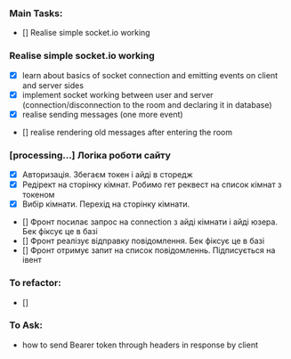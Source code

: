 ### Main Tasks:
 - [] Realise simple socket.io working

### Realise simple socket.io working
 - [x] learn about basics of socket connection and emitting events on client and server sides
 - [x] implement socket working between user and server (connection/disconnection to the room and declaring it in database)
 - [x] realise sending messages (one more event)
 - [] realise rendering old messages after entering the room

### [processing...] Логіка роботи сайту
 - [x] Авторизація. Збегаєм токен і айді в сторедж
 - [x] Редірект на сторінку кімнат. Робимо гет реквест на список кімнат з токеном
 - [x] Вибір кімнати. Перехід на сторінку кімнати.
 - [] Фронт посилає запрос на connection з айді кімнати і айді юзера. Бек фіксує це в базі
 - [] Фронт реалізує відправку повідомлення. Бек фіксує це в базі
 - [] Фронт отримує запит на список повідомленнь. Підписується на івент

### To refactor:
 - [] 

### To Ask:
 - how to send Bearer token through headers in response by client
